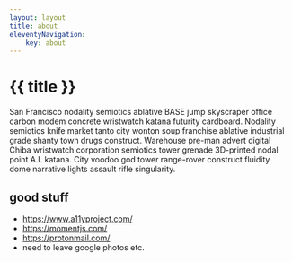 ```yaml
---
layout: layout
title: about
eleventyNavigation: 
    key: about
---
```

# {{ title }}

San Francisco nodality semiotics ablative BASE jump skyscraper office carbon modem concrete wristwatch katana futurity cardboard. Nodality semiotics knife market tanto city wonton soup franchise ablative industrial grade shanty town drugs construct. Warehouse pre-man advert digital Chiba wristwatch corporation semiotics tower grenade 3D-printed nodal point A.I. katana. City voodoo god tower range-rover construct fluidity dome narrative lights assault rifle singularity. 

## good stuff

- https://www.a11yproject.com/
- https://momentjs.com/
- https://protonmail.com/
- need to leave google photos etc.
